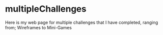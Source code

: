 # multipleChallenges
Here is my web page for multiple challenges that I have completed, ranging from; Wireframes to Mini-Games
